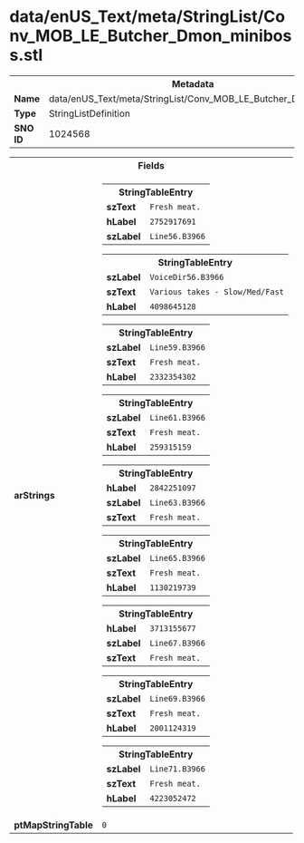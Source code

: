 <h1>data/enUS_Text/meta/StringList/Conv_MOB_LE_Butcher_Dmon_miniboss.stl</h1><table><tr><th colspan="100%">Metadata</th></tr><tr><td><b>Name</b></td><td>data/enUS_Text/meta/StringList/Conv_MOB_LE_Butcher_Dmon_miniboss.stl</td></tr><tr><td><b>Type</b></td><td>StringListDefinition</td></tr><tr><td><b>SNO ID</b></td><td>1024568</td></tr></table>

<table><tr><th colspan="100%">Fields</th></tr><tr><td><b>arStrings</b></td><td><table><tr><th colspan="100%">StringTableEntry</th></tr><tr><td><b>szText</b></td><td><code>Fresh meat.</code></td></tr><tr><td><b>hLabel</b></td><td><code>2752917691</code></td></tr><tr><td><b>szLabel</b></td><td><code>Line56.B3966</code></td></tr></table>


<table><tr><th colspan="100%">StringTableEntry</th></tr><tr><td><b>szLabel</b></td><td><code>VoiceDir56.B3966</code></td></tr><tr><td><b>szText</b></td><td><code>Various takes - Slow/Med/Fast</code></td></tr><tr><td><b>hLabel</b></td><td><code>4098645128</code></td></tr></table>


<table><tr><th colspan="100%">StringTableEntry</th></tr><tr><td><b>szLabel</b></td><td><code>Line59.B3966</code></td></tr><tr><td><b>szText</b></td><td><code>Fresh meat.</code></td></tr><tr><td><b>hLabel</b></td><td><code>2332354302</code></td></tr></table>


<table><tr><th colspan="100%">StringTableEntry</th></tr><tr><td><b>szLabel</b></td><td><code>Line61.B3966</code></td></tr><tr><td><b>szText</b></td><td><code>Fresh meat.</code></td></tr><tr><td><b>hLabel</b></td><td><code>259315159</code></td></tr></table>


<table><tr><th colspan="100%">StringTableEntry</th></tr><tr><td><b>hLabel</b></td><td><code>2842251097</code></td></tr><tr><td><b>szLabel</b></td><td><code>Line63.B3966</code></td></tr><tr><td><b>szText</b></td><td><code>Fresh meat.</code></td></tr></table>


<table><tr><th colspan="100%">StringTableEntry</th></tr><tr><td><b>szLabel</b></td><td><code>Line65.B3966</code></td></tr><tr><td><b>szText</b></td><td><code>Fresh meat.</code></td></tr><tr><td><b>hLabel</b></td><td><code>1130219739</code></td></tr></table>


<table><tr><th colspan="100%">StringTableEntry</th></tr><tr><td><b>hLabel</b></td><td><code>3713155677</code></td></tr><tr><td><b>szLabel</b></td><td><code>Line67.B3966</code></td></tr><tr><td><b>szText</b></td><td><code>Fresh meat.</code></td></tr></table>


<table><tr><th colspan="100%">StringTableEntry</th></tr><tr><td><b>szLabel</b></td><td><code>Line69.B3966</code></td></tr><tr><td><b>szText</b></td><td><code>Fresh meat.</code></td></tr><tr><td><b>hLabel</b></td><td><code>2001124319</code></td></tr></table>


<table><tr><th colspan="100%">StringTableEntry</th></tr><tr><td><b>szLabel</b></td><td><code>Line71.B3966</code></td></tr><tr><td><b>szText</b></td><td><code>Fresh meat.</code></td></tr><tr><td><b>hLabel</b></td><td><code>4223052472</code></td></tr></table>


</td></tr><tr><td><b>ptMapStringTable</b></td><td><code>0</code></td></tr></table>

